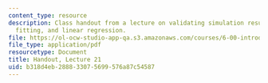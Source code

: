 ```yaml
---
content_type: resource
description: Class handout from a lecture on validating simulation results, curve
  fitting, and linear regression.
file: https://ol-ocw-studio-app-qa.s3.amazonaws.com/courses/6-00-introduction-to-computer-science-and-programming-fall-2008/b318d4eb288833075699576a87c54587_lec21.pdf
file_type: application/pdf
resourcetype: Document
title: Handout, Lecture 21
uid: b318d4eb-2888-3307-5699-576a87c54587
---
```

